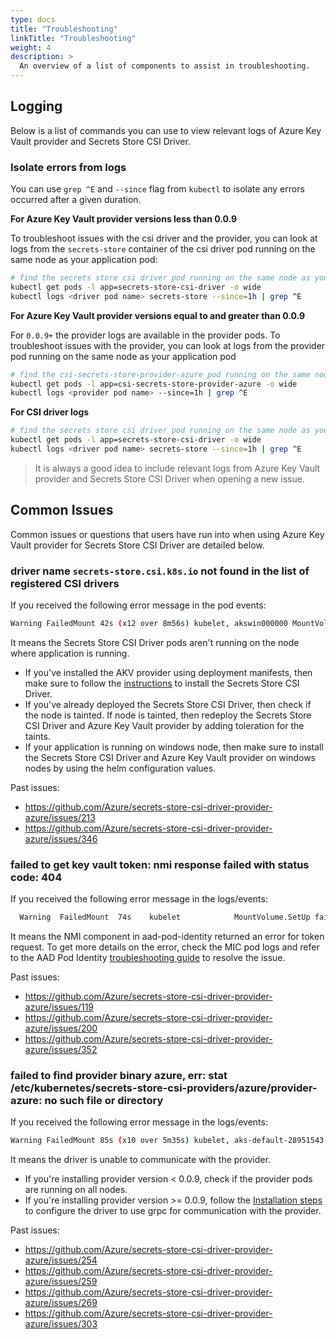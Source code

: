 ```yaml
---
type: docs
title: "Troubleshooting"
linkTitle: "Troubleshooting"
weight: 4
description: >
  An overview of a list of components to assist in troubleshooting.
---
```


## Logging

Below is a list of commands you can use to view relevant logs of Azure Key Vault provider and Secrets Store CSI Driver.

### Isolate errors from logs

You can use `grep ^E` and `--since` flag from `kubectl` to isolate any errors occurred after a given duration.

**For Azure Key Vault provider versions less than 0.0.9**

To troubleshoot issues with the csi driver and the provider, you can look at logs from the `secrets-store` container of the csi driver pod running on the same node as your application pod:

```bash
# find the secrets store csi driver pod running on the same node as your application pod
kubectl get pods -l app=secrets-store-csi-driver -o wide
kubectl logs <driver pod name> secrets-store --since=1h | grep ^E
```

**For Azure Key Vault provider versions equal to and greater than 0.0.9**

For `0.0.9+` the provider logs are available in the provider pods. To troubleshoot issues with the provider, you can look at logs from the provider pod running on the same node as your application pod

```bash
# find the csi-secrets-store-provider-azure pod running on the same node as your application pod
kubectl get pods -l app=csi-secrets-store-provider-azure -o wide
kubectl logs <provider pod name> --since=1h | grep ^E
```

**For CSI driver logs**

```bash
# find the secrets store csi driver pod running on the same node as your application pod
kubectl get pods -l app=secrets-store-csi-driver -o wide
kubectl logs <driver pod name> secrets-store --since=1h | grep ^E
```

> It is always a good idea to include relevant logs from Azure Key Vault provider and Secrets Store CSI Driver when opening a new issue.

## Common Issues

Common issues or questions that users have run into when using Azure Key Vault provider for Secrets Store CSI Driver are detailed below.

### driver name `secrets-store.csi.k8s.io` not found in the list of registered CSI drivers

If you received the following error message in the pod events:
```bash
Warning FailedMount 42s (x12 over 8m56s) kubelet, akswin000000 MountVolume.SetUp failed for volume "secrets-store01-inline" : kubernetes.io/csi: mounter.SetUpAt failed to get CSI client: driver name secrets-store.csi.k8s.io not found in the list of registered CSI drivers
```

It means the Secrets Store CSI Driver pods aren't running on the node where application is running. 
- If you've installed the AKV provider using deployment manifests, then make sure to follow the [instructions](../getting-started/installation) to install the Secrets Store CSI Driver. 
- If you've already deployed the Secrets Store CSI Driver, then check if the node is tainted. If node is tainted, then redeploy the Secrets Store CSI Driver and Azure Key Vault provider by adding toleration for the taints.
- If your application is running on windows node, then make sure to install the Secrets Store CSI Driver and Azure Key Vault provider on windows nodes by using the helm configuration values.

Past issues:
- https://github.com/Azure/secrets-store-csi-driver-provider-azure/issues/213
- https://github.com/Azure/secrets-store-csi-driver-provider-azure/issues/346

### failed to get key vault token: nmi response failed with status code: 404

If you received the following error message in the logs/events:
```bash
  Warning  FailedMount  74s    kubelet            MountVolume.SetUp failed for volume "secrets-store-inline" : kubernetes.io/csi: mounter.SetupAt failed: rpc error: code = Unknown desc = failed to mount secrets store objects for pod default/test, err: rpc error: code = Unknown desc = failed to mount objects, error: failed to get keyvault client: failed to get key vault token: nmi response failed with status code: 404, err: <nil>
```

It means the NMI component in aad-pod-identity returned an error for token request. To get more details on the error, check the MIC pod logs and refer to the AAD Pod Identity [troubleshooting guide](https://azure.github.io/aad-pod-identity/docs/troubleshooting/) to resolve the issue.

Past issues:
- https://github.com/Azure/secrets-store-csi-driver-provider-azure/issues/119
- https://github.com/Azure/secrets-store-csi-driver-provider-azure/issues/200
- https://github.com/Azure/secrets-store-csi-driver-provider-azure/issues/352

### failed to find provider binary azure, err: stat /etc/kubernetes/secrets-store-csi-providers/azure/provider-azure: no such file or directory

If you received the following error message in the logs/events:
```bash
Warning FailedMount 85s (x10 over 5m35s) kubelet, aks-default-28951543-vmss000000 MountVolume.SetUp failed for volume "secrets-store01-inline" : kubernetes.io/csi: mounter.SetupAt failed: rpc error: code = Unknown desc = failed to mount secrets store objects for pod default/nginx-secrets-store-inline-user-msi, err: failed to find provider binary azure, err: stat /etc/kubernetes/secrets-store-csi-providers/azure/provider-azure: no such file or directory
```

It means the driver is unable to communicate with the provider.
- If you're installing provider version < 0.0.9, check if the provider pods are running on all nodes.
- If you're installing provider version >= 0.0.9, follow the [Installation steps](../getting-started/installation/#using-deployment-yamls) to configure the driver to use grpc for communication with the provider.

Past issues:
- https://github.com/Azure/secrets-store-csi-driver-provider-azure/issues/254
- https://github.com/Azure/secrets-store-csi-driver-provider-azure/issues/259
- https://github.com/Azure/secrets-store-csi-driver-provider-azure/issues/269
- https://github.com/Azure/secrets-store-csi-driver-provider-azure/issues/303
